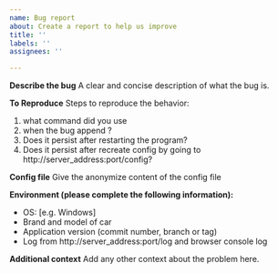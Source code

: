 ```yaml
---
name: Bug report
about: Create a report to help us improve
title: ''
labels: ''
assignees: ''

---
```

<!-- 
 Make sure the issue is not in the FAQ: https://github.com/flobz/psa_car_controller/blob/master/FAQ.md
-->
**Describe the bug**
A clear and concise description of what the bug is.


**To Reproduce**
Steps to reproduce the behavior:
1. what command did you use
2. when the bug append ?
3. Does it persist after restarting the program? 
4. Does it persist after recreate config by going to http://server_address:port/config? 

**Config file**
Give the anonymize content of the config file

**Environment (please complete the following information):**
 - OS: [e.g. Windows]
 - Brand and model of car
 - Application version (commit number, branch or tag)
 - Log from http://server_address:port/log and browser console log

**Additional context**
Add any other context about the problem here.
